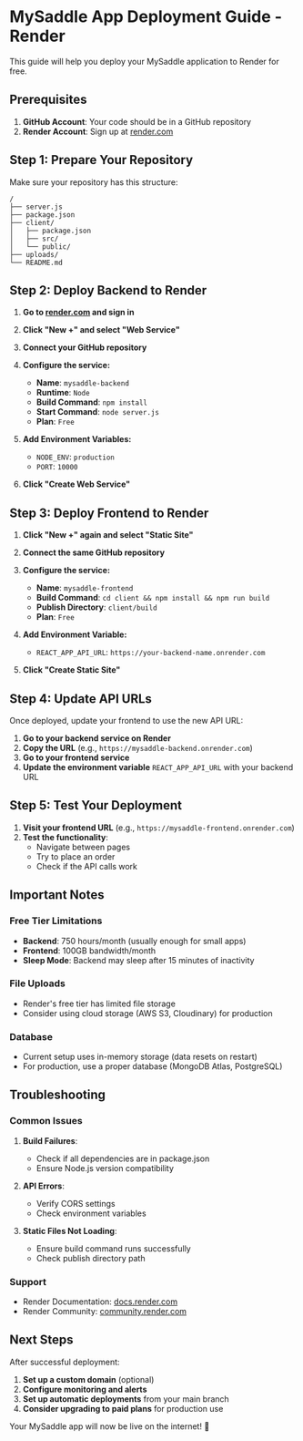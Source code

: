 # MySaddle App Deployment Guide - Render

This guide will help you deploy your MySaddle application to Render for free.

## Prerequisites

1. **GitHub Account**: Your code should be in a GitHub repository
2. **Render Account**: Sign up at [render.com](https://render.com)

## Step 1: Prepare Your Repository

Make sure your repository has this structure:
```
/
├── server.js
├── package.json
├── client/
│   ├── package.json
│   ├── src/
│   └── public/
├── uploads/
└── README.md
```

## Step 2: Deploy Backend to Render

1. **Go to [render.com](https://render.com) and sign in**
2. **Click "New +" and select "Web Service"**
3. **Connect your GitHub repository**
4. **Configure the service:**
   - **Name**: `mysaddle-backend`
   - **Runtime**: `Node`
   - **Build Command**: `npm install`
   - **Start Command**: `node server.js`
   - **Plan**: `Free`

5. **Add Environment Variables:**
   - `NODE_ENV`: `production`
   - `PORT`: `10000`

6. **Click "Create Web Service"**

## Step 3: Deploy Frontend to Render

1. **Click "New +" again and select "Static Site"**
2. **Connect the same GitHub repository**
3. **Configure the service:**
   - **Name**: `mysaddle-frontend`
   - **Build Command**: `cd client && npm install && npm run build`
   - **Publish Directory**: `client/build`
   - **Plan**: `Free`

4. **Add Environment Variable:**
   - `REACT_APP_API_URL`: `https://your-backend-name.onrender.com`

5. **Click "Create Static Site"**

## Step 4: Update API URLs

Once deployed, update your frontend to use the new API URL:

1. **Go to your backend service on Render**
2. **Copy the URL** (e.g., `https://mysaddle-backend.onrender.com`)
3. **Go to your frontend service**
4. **Update the environment variable** `REACT_APP_API_URL` with your backend URL

## Step 5: Test Your Deployment

1. **Visit your frontend URL** (e.g., `https://mysaddle-frontend.onrender.com`)
2. **Test the functionality**:
   - Navigate between pages
   - Try to place an order
   - Check if the API calls work

## Important Notes

### Free Tier Limitations
- **Backend**: 750 hours/month (usually enough for small apps)
- **Frontend**: 100GB bandwidth/month
- **Sleep Mode**: Backend may sleep after 15 minutes of inactivity

### File Uploads
- Render's free tier has limited file storage
- Consider using cloud storage (AWS S3, Cloudinary) for production

### Database
- Current setup uses in-memory storage (data resets on restart)
- For production, use a proper database (MongoDB Atlas, PostgreSQL)

## Troubleshooting

### Common Issues

1. **Build Failures**:
   - Check if all dependencies are in package.json
   - Ensure Node.js version compatibility

2. **API Errors**:
   - Verify CORS settings
   - Check environment variables

3. **Static Files Not Loading**:
   - Ensure build command runs successfully
   - Check publish directory path

### Support
- Render Documentation: [docs.render.com](https://docs.render.com)
- Render Community: [community.render.com](https://community.render.com)

## Next Steps

After successful deployment:
1. **Set up a custom domain** (optional)
2. **Configure monitoring and alerts**
3. **Set up automatic deployments** from your main branch
4. **Consider upgrading to paid plans** for production use

Your MySaddle app will now be live on the internet! 🚀
